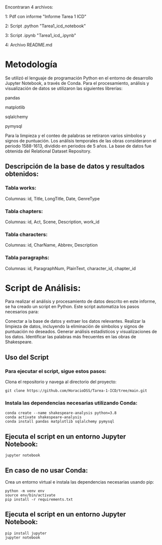 Encontraran 4 archivos: 

1: Pdf con informe "Informe Tarea 1 ICD"

2: Script .python "Tarea1_icd_notebook"

3: Script .ipynb "Tarea1_icd_.ipynb"

4: Archivo README.md

# Metodología
Se utilizó el lenguaje de programación Python en el entorno de desarrollo Jupyter Notebook, a través de Conda. Para el procesamiento, análisis y visualización de datos se utilizaron las siguientes librerías:

pandas

matplotlib

sqlalchemy

pymysql

Para la limpieza y el conteo de palabras se retiraron varios símbolos y signos de puntuación. Los análisis temporales de las obras consideraron el periodo 1588-1613, dividido en periodos de 5 años. La base de datos fue obtenida del Relational Dataset Repository.

## Descripción de la base de datos y resultados obtenidos: 

### Tabla works:
Columnas: id, Title, LongTitle, Date, GenreType

### Tabla chapters:
Columnas: id, Act, Scene, Description, work_id

### Tabla characters:
Columnas: id, CharName, Abbrev, Description

### Tabla paragraphs:
Columnas: id, ParagraphNum, PlainText, character_id, chapter_id

# Script de Análisis:
Para realizar el análisis y procesamiento de datos descrito en este informe, se ha creado un script en Python. Este script automatiza los pasos necesarios para:

Conectar a la base de datos y extraer los datos relevantes.
Realizar la limpieza de datos, incluyendo la eliminación de símbolos y signos de puntuación no deseados.
Generar análisis estadísticos y visualizaciones de los datos.
Identificar las palabras más frecuentes en las obras de Shakespeare.

##  Uso del Script
### Para ejecutar el script, sigue estos pasos:
Clona el repositorio y navega al directorio del proyecto:

``` git clone https://github.com/HoracioDSS/Tarea-1-ICD/tree/main.git ```

### Instala las dependencias necesarias utilizando Conda:
```
conda create --name shakespeare-analysis python=3.8
conda activate shakespeare-analysis
conda install pandas matplotlib sqlalchemy pymysql 
```
## Ejecuta el script en un entorno Jupyter Notebook:

```jupyter notebook ```

## En caso de no usar Conda: 
Crea un entorno virtual e instala las dependencias necesarias usando pip:
```
python -m venv env
source env/bin/activate   
pip install -r requirements.txt
```

## Ejecuta el script en un entorno Jupyter Notebook:
```
pip install jupyter
jupyter notebook
```






